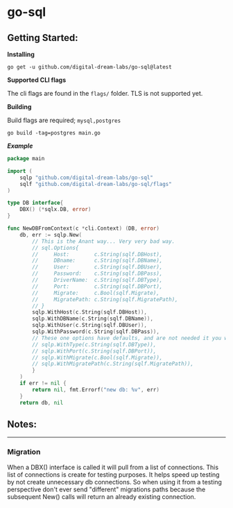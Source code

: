 # go-sql

## Getting Started:
**Installing**
```
go get -u github.com/digital-dream-labs/go-sql@latest
```

**Supported CLI flags**

The cli flags are found in the `flags/` folder.
TLS is not supported yet.

**Building**

Build flags are required; `mysql,postgres`
```
go build -tag=postgres main.go
```
***Example***
```go
package main

import (
    sqlp "github.com/digital-dream-labs/go-sql"
    sqlf "github.com/digital-dream-labs/go-sql/flags"
)

type DB interface{
    DBX() (*sqlx.DB, error)
}

func NewDBFromContext(c *cli.Context) (DB, error)
	db, err := sqlp.New(
        // This is the Anant way... Very very bad way.
        // sql.Options{
        //     Host:        c.String(sqlf.DBHost),
        //     DBname:      c.String(sqlf.DBName),
        //     User:        c.String(sqlf.DBUser),
        //     Password:    c.String(sqlf.DBPass),
        //     DriverName:  c.String(sqlf.DBType),
        //     Port:        c.String(sqlf.DBPort),
        //     Migrate:     c.Bool(sqlf.Migrate),
        //     MigratePath: c.String(sqlf.MigratePath),
        // }
        sqlp.WithHost(c.String(sqlf.DBHost)),
        sqlp.WithDBName(c.String(sqlf.DBName)),
        sqlp.WithUser(c.String(sqlf.DBUser)),
        sqlp.WithPassword(c.String(sqlf.DBPass)),
        // These one options have defaults, and are not needed it you want to use the defaults
        // sqlp.WithType(c.String(sqlf.DBType)),
        // sqlp.WithPort(c.String(sqlf.DBPort)),
        // sqlp.WithMigrate(c.Bool(sqlf.Migrate)),
        // sqlp.WithMigratePath(c.String(sqlf.MigratePath)),
        }
    )
	if err != nil {
		return nil, fmt.Errorf("new db: %v", err)
	}
    return db, nil
```

## Notes:
------------------
### Migration
When a DBX() interface is called it will pull from a list of connections. This list of connections is create for testing purposes. It helps speed up testing by not create unnecessary db connections. So when using it from a testing perspective don't ever send "different" migrations paths because the subsequent New() calls will return an already existing connection.